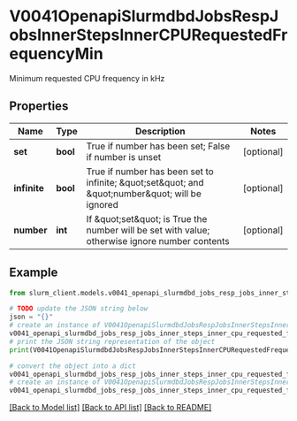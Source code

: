# V0041OpenapiSlurmdbdJobsRespJobsInnerStepsInnerCPURequestedFrequencyMin

Minimum requested CPU frequency in kHz

## Properties

Name | Type | Description | Notes
------------ | ------------- | ------------- | -------------
**set** | **bool** | True if number has been set; False if number is unset | [optional] 
**infinite** | **bool** | True if number has been set to infinite; \&quot;set\&quot; and \&quot;number\&quot; will be ignored | [optional] 
**number** | **int** | If \&quot;set\&quot; is True the number will be set with value; otherwise ignore number contents | [optional] 

## Example

```python
from slurm_client.models.v0041_openapi_slurmdbd_jobs_resp_jobs_inner_steps_inner_cpu_requested_frequency_min import V0041OpenapiSlurmdbdJobsRespJobsInnerStepsInnerCPURequestedFrequencyMin

# TODO update the JSON string below
json = "{}"
# create an instance of V0041OpenapiSlurmdbdJobsRespJobsInnerStepsInnerCPURequestedFrequencyMin from a JSON string
v0041_openapi_slurmdbd_jobs_resp_jobs_inner_steps_inner_cpu_requested_frequency_min_instance = V0041OpenapiSlurmdbdJobsRespJobsInnerStepsInnerCPURequestedFrequencyMin.from_json(json)
# print the JSON string representation of the object
print(V0041OpenapiSlurmdbdJobsRespJobsInnerStepsInnerCPURequestedFrequencyMin.to_json())

# convert the object into a dict
v0041_openapi_slurmdbd_jobs_resp_jobs_inner_steps_inner_cpu_requested_frequency_min_dict = v0041_openapi_slurmdbd_jobs_resp_jobs_inner_steps_inner_cpu_requested_frequency_min_instance.to_dict()
# create an instance of V0041OpenapiSlurmdbdJobsRespJobsInnerStepsInnerCPURequestedFrequencyMin from a dict
v0041_openapi_slurmdbd_jobs_resp_jobs_inner_steps_inner_cpu_requested_frequency_min_from_dict = V0041OpenapiSlurmdbdJobsRespJobsInnerStepsInnerCPURequestedFrequencyMin.from_dict(v0041_openapi_slurmdbd_jobs_resp_jobs_inner_steps_inner_cpu_requested_frequency_min_dict)
```
[[Back to Model list]](../README.md#documentation-for-models) [[Back to API list]](../README.md#documentation-for-api-endpoints) [[Back to README]](../README.md)


